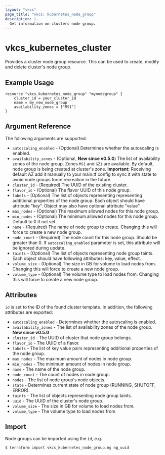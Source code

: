 ```yaml
---
layout: "vkcs"
page_title: "vkcs: kubernetes_node_group"
description: |-
  Get information on clusters node group.
---
```


# vkcs\_kubernetes\_cluster

Provides a cluster node group resource. This can be used to create, modify and delete cluster's node group.

## Example Usage
```
resource "vkcs_kubernetes_node_group" "mynodegroup" {
    cluster_id = your_cluster_id
    name = my_new_node_group
    availability_zones = ["MS1"]
}
```

## Argument Reference

The following arguments are supported:

* `autoscaling_enabled` - (Optional) Determines whether the autoscaling is enabled.
* `availability_zones` - (Optional, **New since v0.5.0**) The list of availability zones of the node group.
  Zones `MS1` and  `GZ1` are available. By default, node group is being created at
  cluster's zone.
  **Important:** Receiving default AZ add it manually to your main.tf config to sync it with state 
  to avoid node groups force recreation in the future. 
* `cluster_id` - (Required) The UUID of the existing cluster.
* `flavor_id` - (Optional) The flavor UUID of this node group.
* `labels` - (Optional) The list of objects representing representing additional
  properties of the node group. Each object should have attribute "key".
  Object may also have optional attribute "value".
* `max_nodes` - (Optional) The maximum allowed nodes for this node group.
* `min_nodes` - (Optional) The minimum allowed nodes for this node group. Default to 0 if not set.
* `name` - (Required) The name of node group to create. 
 Changing this will force to create a new node group.
* `node_count` - (Required) The node count for this node group. Should be greater than 0.
 If `autoscaling_enabled` parameter is set, this attribute will be ignored during update.
* `taints` - (Optional) The list of objects representing node group taints. Each
  object should have following attributes: key, value, effect.
* `volume_size` - (Optional) The size in GB for volume to load nodes from.
 Changing this will force to create a new node group.
* `volume_type` - (Optional) The volume type to load nodes from.
 Changing this will force to create a new node group.

    
## Attributes
`id` is set to the ID of the found cluster template. In addition, the following
attributes are exported:

* `autoscaling_enabled` - Determines whether the autoscaling is enabled.
* `availability_zones` - The list of availability zones of the node group. **New since v0.5.0**
* `cluster_id` - The UUID of cluster that node group belongs.
* `flavor_id` - The UUID of a flavor. 
* `labels` - The list of key value pairs representing additional
  properties of the node group.
* `max_nodes` - The maximum amount of nodes in node group.
* `min_nodes` - The minimum amount of nodes in node group.
* `name` - The name of the node group.
* `node_count` - The count of nodes in node group.
* `nodes` - The list of node group's node objects.
* `state` - Determines current state of node group (RUNNING, SHUTOFF, ERROR).
* `taints` - The list of objects representing node group taints.
* `uuid` - The UUID of the cluster's node group.
* `volume_size` - The size in GB for volume to load nodes from.
* `volume_type` - The volume type to load nodes from.


## Import

Node groups can be imported using the `id`, e.g.

```
$ terraform import vkcs_kubernetes_node_group.ng ng_uuid
```